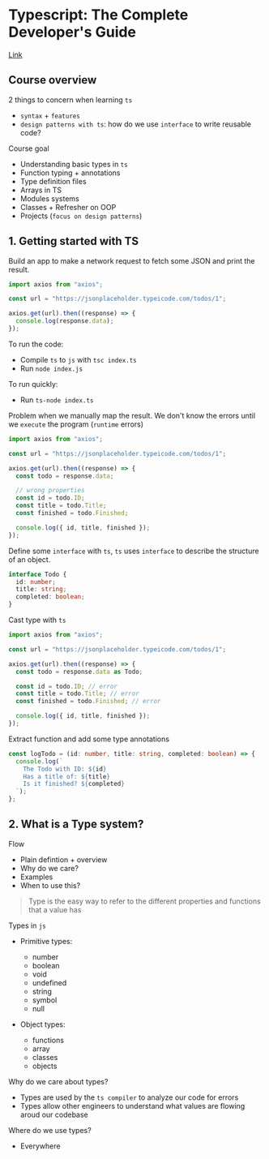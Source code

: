# Typescript: The Complete Developer's Guide

[Link](https://www.udemy.com/course/typescript-the-complete-developers-guide)

## Course overview

2 things to concern when learning `ts`

- `syntax` + `features`
- `design patterns with ts`: how do we use `interface` to write reusable code?

Course goal

- Understanding basic types in `ts`
- Function typing + annotations
- Type definition files
- Arrays in TS
- Modules systems
- Classes + Refresher on OOP
- Projects (`focus on design patterns`)

## 1. Getting started with TS

Build an app to make a network request to fetch
some JSON and print the result.

```js
import axios from "axios";

const url = "https://jsonplaceholder.typeicode.com/todos/1";

axios.get(url).then((response) => {
  console.log(response.data);
});
```

To run the code:

- Compile `ts` to `js` with `tsc index.ts`
- Run `node index.js`

To run quickly:

- Run `ts-node index.ts`

Problem when we manually map the result. We don't know the
errors until we `execute` the program (`runtime` errors)

```js
import axios from "axios";

const url = "https://jsonplaceholder.typeicode.com/todos/1";

axios.get(url).then((response) => {
  const todo = response.data;

  // wrong properties
  const id = todo.ID;
  const title = todo.Title;
  const finished = todo.Finished;

  console.log({ id, title, finished });
});
```

Define some `interface` with `ts`, `ts` uses `interface` to
describe the structure of an object.

```ts
interface Todo {
  id: number;
  title: string;
  completed: boolean;
}
```

Cast type with `ts`

```js
import axios from "axios";

const url = "https://jsonplaceholder.typeicode.com/todos/1";

axios.get(url).then((response) => {
  const todo = response.data as Todo;

  const id = todo.ID; // error
  const title = todo.Title; // error
  const finished = todo.Finished; // error

  console.log({ id, title, finished });
});
```

Extract function and add some type annotations

```ts
const logTodo = (id: number, title: string, completed: boolean) => {
  console.log(`
    The Todo with ID: ${id}
    Has a title of: ${title}
    Is it finished? ${completed}
  `);
};
```

## 2. What is a Type system?

Flow

- Plain defintion + overview
- Why do we care?
- Examples
- When to use this?

> Type is the easy way to refer to the different properties
> and functions that a value has

Types in `js`

- Primitive types:

  - number
  - boolean
  - void
  - undefined
  - string
  - symbol
  - null

- Object types:
  - functions
  - array
  - classes
  - objects

Why do we care about types?

- Types are used by the `ts compiler` to analyze our code for errors
- Types allow other engineers to understand what values are flowing aroud our codebase

Where do we use types?

- Everywhere
